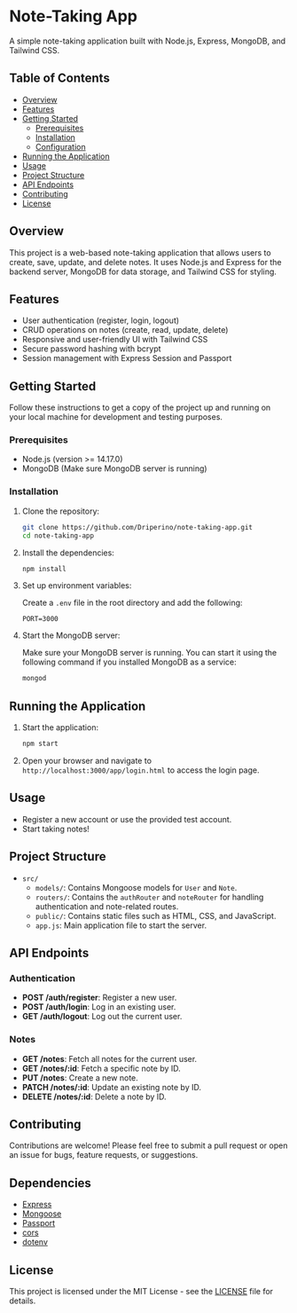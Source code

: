 # Note-Taking App

A simple note-taking application built with Node.js, Express, MongoDB, and Tailwind CSS.

## Table of Contents

- [Overview](#overview)
- [Features](#features)
- [Getting Started](#getting-started)
  - [Prerequisites](#prerequisites)
  - [Installation](#installation)
  - [Configuration](#configuration)
- [Running the Application](#running-the-application)
- [Usage](#usage)
- [Project Structure](#project-structure)
- [API Endpoints](#api-endpoints)
- [Contributing](#contributing)
- [License](#license)

## Overview

This project is a web-based note-taking application that allows users to create, save, update, and delete notes. It uses Node.js and Express for the backend server, MongoDB for data storage, and Tailwind CSS for styling.

## Features

- User authentication (register, login, logout)
- CRUD operations on notes (create, read, update, delete)
- Responsive and user-friendly UI with Tailwind CSS
- Secure password hashing with bcrypt
- Session management with Express Session and Passport

## Getting Started

Follow these instructions to get a copy of the project up and running on your local machine for development and testing purposes.

### Prerequisites

- Node.js (version >= 14.17.0)
- MongoDB (Make sure MongoDB server is running)

### Installation

1. Clone the repository:

   ```bash
   git clone https://github.com/Driperino/note-taking-app.git
   cd note-taking-app
   ```

2. Install the dependencies:

   ```bash
   npm install
   ```

3. Set up environment variables:

   Create a `.env` file in the root directory and add the following:

   ```
   PORT=3000
   ```

4. Start the MongoDB server:

   Make sure your MongoDB server is running. You can start it using the following command if you installed MongoDB as a service:

   ```bash
   mongod
   ```

## Running the Application

1. Start the application:

   ```bash
   npm start
   ```

2. Open your browser and navigate to `http://localhost:3000/app/login.html` to access the login page.

## Usage

- Register a new account or use the provided test account.
- Start taking notes!

## Project Structure

- `src/`
  - `models/`: Contains Mongoose models for `User` and `Note`.
  - `routers/`: Contains the `authRouter` and `noteRouter` for handling authentication and note-related routes.
  - `public/`: Contains static files such as HTML, CSS, and JavaScript.
  - `app.js`: Main application file to start the server.

## API Endpoints

### Authentication

- **POST /auth/register**: Register a new user.
- **POST /auth/login**: Log in an existing user.
- **GET /auth/logout**: Log out the current user.

### Notes

- **GET /notes**: Fetch all notes for the current user.
- **GET /notes/:id**: Fetch a specific note by ID.
- **PUT /notes**: Create a new note.
- **PATCH /notes/:id**: Update an existing note by ID.
- **DELETE /notes/:id**: Delete a note by ID.

## Contributing

Contributions are welcome! Please feel free to submit a pull request or open an issue for bugs, feature requests, or suggestions.

## Dependencies

- [Express](https://expressjs.com/)
- [Mongoose](https://mongoosejs.com/)
- [Passport](http://www.passportjs.org/)
- [cors](https://www.npmjs.com/package/cors)
- [dotenv](https://www.npmjs.com/package/dotenv)

## License

This project is licensed under the MIT License - see the [LICENSE](LICENSE) file for details.
